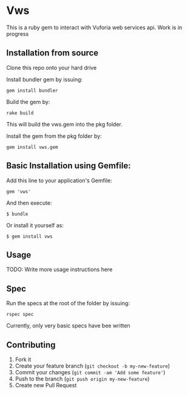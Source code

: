 # Vws

This is a ruby gem to interact with Vuforia web services api. Work is in progress

## Installation from source

Clone this repo onto your hard drive

Install bundler gem by issuing:

    gem install bundler

Build the gem by:

    rake build

This will build the vws.gem into the pkg folder.

Install the gem from the pkg folder by:

    gem install vws.gem


## Basic Installation using Gemfile: 

Add this line to your application's Gemfile:

    gem 'vws'

And then execute:

    $ bundle

Or install it yourself as:

    $ gem install vws


## Usage

TODO: Write more usage instructions here


## Spec

Run the specs at the root of the folder by issuing:

    rspec spec

Currently, only very basic specs have bee written

## Contributing

1. Fork it
2. Create your feature branch (`git checkout -b my-new-feature`)
3. Commit your changes (`git commit -am 'Add some feature'`)
4. Push to the branch (`git push origin my-new-feature`)
5. Create new Pull Request
